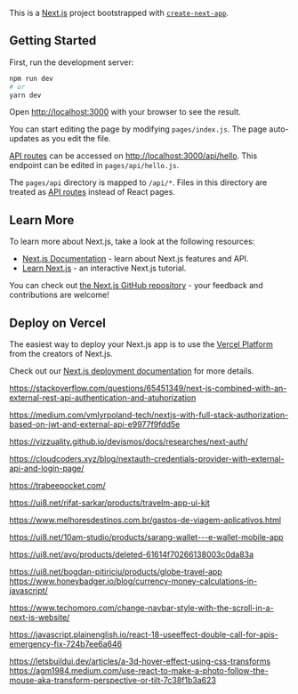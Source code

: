 This is a [Next.js](https://nextjs.org/) project bootstrapped with [`create-next-app`](https://github.com/vercel/next.js/tree/canary/packages/create-next-app).

## Getting Started

First, run the development server:

```bash
npm run dev
# or
yarn dev
```

Open [http://localhost:3000](http://localhost:3000) with your browser to see the result.

You can start editing the page by modifying `pages/index.js`. The page auto-updates as you edit the file.

[API routes](https://nextjs.org/docs/api-routes/introduction) can be accessed on [http://localhost:3000/api/hello](http://localhost:3000/api/hello). This endpoint can be edited in `pages/api/hello.js`.

The `pages/api` directory is mapped to `/api/*`. Files in this directory are treated as [API routes](https://nextjs.org/docs/api-routes/introduction) instead of React pages.

## Learn More

To learn more about Next.js, take a look at the following resources:

- [Next.js Documentation](https://nextjs.org/docs) - learn about Next.js features and API.
- [Learn Next.js](https://nextjs.org/learn) - an interactive Next.js tutorial.

You can check out [the Next.js GitHub repository](https://github.com/vercel/next.js/) - your feedback and contributions are welcome!

## Deploy on Vercel

The easiest way to deploy your Next.js app is to use the [Vercel Platform](https://vercel.com/new?utm_medium=default-template&filter=next.js&utm_source=create-next-app&utm_campaign=create-next-app-readme) from the creators of Next.js.

Check out our [Next.js deployment documentation](https://nextjs.org/docs/deployment) for more details.

https://stackoverflow.com/questions/65451349/next-js-combined-with-an-external-rest-api-authentication-and-atuhorization

https://medium.com/vmlyrpoland-tech/nextjs-with-full-stack-authorization-based-on-jwt-and-external-api-e9977f9fdd5e

https://vizzuality.github.io/devismos/docs/researches/next-auth/

https://cloudcoders.xyz/blog/nextauth-credentials-provider-with-external-api-and-login-page/

https://trabeepocket.com/

https://ui8.net/rifat-sarkar/products/travelm-app-ui-kit

https://www.melhoresdestinos.com.br/gastos-de-viagem-aplicativos.html

https://ui8.net/10am-studio/products/sarang-wallet---e-wallet-mobile-app

https://ui8.net/avo/products/deleted-61614f70266138003c0da83a

https://ui8.net/bogdan-pitiriciu/products/globe-travel-app
https://www.honeybadger.io/blog/currency-money-calculations-in-javascript/

https://www.techomoro.com/change-navbar-style-with-the-scroll-in-a-next-js-website/

https://javascript.plainenglish.io/react-18-useeffect-double-call-for-apis-emergency-fix-724b7ee6a646

https://letsbuildui.dev/articles/a-3d-hover-effect-using-css-transforms
https://agm1984.medium.com/use-react-to-make-a-photo-follow-the-mouse-aka-transform-perspective-or-tilt-7c38f1b3a623
